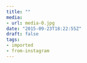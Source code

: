 ```yaml
---
title: ""
media:
- url: media-0.jpg
date: "2015-09-23T18:22:55Z"
draft: false
tags:
- imported
- from-instagram
---
```


